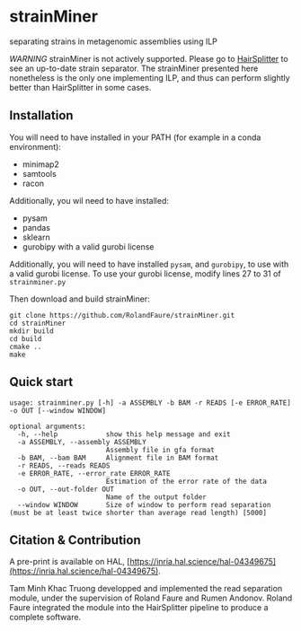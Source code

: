 # strainMiner
separating strains in metagenomic assemblies using ILP

*WARNING* strainMiner is not actively supported. Please go to [HairSplitter](https://github.com/RolandFaure/hairsplitter) to see an up-to-date strain separator. The strainMiner presented here nonetheless is the only one implementing ILP, and thus can perform slightly better than HairSplitter in some cases.

## Installation

You will need to have installed in your PATH (for example in a conda environment):
- minimap2
- samtools
- racon

Additionally, you wil need to have installed:
- pysam
- pandas
- sklearn
- gurobipy with a valid gurobi license

Additionally, you will need to have installed `pysam`,  and `gurobipy`, to use with a valid gurobi license.
To use your gurobi license, modify lines 27 to 31 of `strainminer.py`

Then download and build strainMiner:
```
git clone https://github.com/RolandFaure/strainMiner.git
cd strainMiner
mkdir build
cd build
cmake ..
make
```

## Quick start

```
usage: strainminer.py [-h] -a ASSEMBLY -b BAM -r READS [-e ERROR_RATE] -o OUT [--window WINDOW]

optional arguments:
  -h, --help            show this help message and exit
  -a ASSEMBLY, --assembly ASSEMBLY
                        Assembly file in gfa format
  -b BAM, --bam BAM     Alignment file in BAM format
  -r READS, --reads READS
  -e ERROR_RATE, --error_rate ERROR_RATE
                        Estimation of the error rate of the data
  -o OUT, --out-folder OUT
                        Name of the output folder
  --window WINDOW       Size of window to perform read separation (must be at least twice shorter than average read length) [5000]
```

## Citation & Contribution

A pre-print is available on HAL, [https://inria.hal.science/hal-04349675](https://inria.hal.science/hal-04349675).

Tam Minh Khac Truong developped and implemented the read separation module, under the supervision of Roland Faure and Rumen Andonov. Roland Faure integrated the module into the HairSplitter pipeline to produce a complete software.


